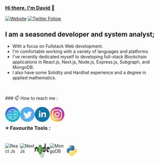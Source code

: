 ### [ Hi there, I'm David ][ website ] 👋

[![Website](https://img.shields.io/website?label=davidparseen.com&style=for-the-badge&url=https%3A%2F%2Fwww.davidparseen.com)](https://www.davidparseen.com)
[![Twitter Follow](https://img.shields.io/twitter/follow/davidparseen?color=1DA1F2&logo=twitter&style=for-the-badge)](https://twitter.com/intent/follow?original_referer=https%3A%2F%2Fgithub.com%2Fdavidparseen&screen_name=davidparseen)


## I am a seasoned developer and system analyst;
- With a focus on Fullstack Web development.
- I'm comfortable working with a variety of languages and platforms.
- I've recently dedicated myself to developing full-stack Blockchain applications in React.js, Next.js, Node.js, Express.js, Subgraph, and MongoDB.
- I also have some Solidity and Hardhat experience and a degree in applied mathematics.
<br/>
<br/>
### 📫 How to reach me :
<br/>

[<img align="left" alt="www.davidparseen.com" width="48" height="48" src="./icons/globe.svg" />][website]
[<img align="left" alt="David Parseen | Twitter" width="48" height="48" src="./icons/twitter.svg" />][twitter]
[<img align="left" alt="David Parseen | LinkedIn" width="48" height="48" src="./icons/linkedin.svg" />][linkedin]
[<img align="left" alt="David Parseen | Instagram" width="48" height="48" src="./icons/instagram.svg" />][instagram]

<br/>
<br/>

### ⭐ Favourite Tools :
<br/>

<img align="left" alt="React Js" width="48" height="48" src="https://raw.githubusercontent.com/facebook/react/cae635054e17a6f107a39d328649137b83f25972/fixtures/dom/public/react-logo.svg" />
<img align="left" alt="Next Js" width="48" height="48" src="https://assets.vercel.com/image/upload/v1607554385/repositories/next-js/next-logo.png" />
<img align="left" alt="Node Js" width="48" height="48" src="./icons/nodejs.svg" />
<img align="left" alt="MongoDB" width="48" height="48" src="https://raw.githubusercontent.com/mongodb/mongo/master/docs/leaf.svg" />
<img align="left" alt="Python" width="48" height="48" src="https://raw.githubusercontent.com/github/explore/80688e429a7d4ef2fca1e82350fe8e3517d3494d/topics/python/python.png" />

[website]: https://www.davidparseen.com
[twitter]: https://twitter.com/davidparseen
[linkedin]: https://www.linkedin.com/in/davidparseen/
[instagram]: https://www.instagram.com/davidparseen


